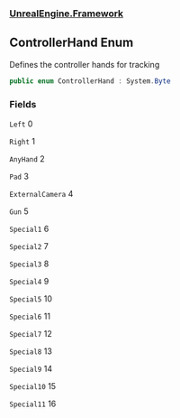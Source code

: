 ### [UnrealEngine.Framework](./UnrealEngine-Framework.md 'UnrealEngine.Framework')
## ControllerHand Enum
Defines the controller hands for tracking  
```csharp
public enum ControllerHand : System.Byte
```
### Fields
<a name='ControllerHand-Left'></a>
`Left` 0  
  
  
<a name='ControllerHand-Right'></a>
`Right` 1  
  
  
<a name='ControllerHand-AnyHand'></a>
`AnyHand` 2  
  
  
<a name='ControllerHand-Pad'></a>
`Pad` 3  
  
  
<a name='ControllerHand-ExternalCamera'></a>
`ExternalCamera` 4  
  
  
<a name='ControllerHand-Gun'></a>
`Gun` 5  
  
  
<a name='ControllerHand-Special1'></a>
`Special1` 6  
  
  
<a name='ControllerHand-Special2'></a>
`Special2` 7  
  
  
<a name='ControllerHand-Special3'></a>
`Special3` 8  
  
  
<a name='ControllerHand-Special4'></a>
`Special4` 9  
  
  
<a name='ControllerHand-Special5'></a>
`Special5` 10  
  
  
<a name='ControllerHand-Special6'></a>
`Special6` 11  
  
  
<a name='ControllerHand-Special7'></a>
`Special7` 12  
  
  
<a name='ControllerHand-Special8'></a>
`Special8` 13  
  
  
<a name='ControllerHand-Special9'></a>
`Special9` 14  
  
  
<a name='ControllerHand-Special10'></a>
`Special10` 15  
  
  
<a name='ControllerHand-Special11'></a>
`Special11` 16  
  
  
